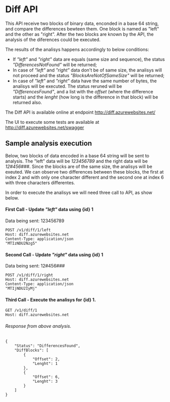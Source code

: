 # Diff API
This API  receive two blocks of binary data, enconded in a base 64 string, and compare the differences bewteen them. One block is named as "left" and the other as "right". After the two blocks are known by the API, the analysis of the diferences could be executed.


The results of the analisys happens accordingly to below conditions:
- If *"left"* and *"right"* data are equals (same size and sequence), the status *"DifferencesNotFound"* will be returned;
- In case of *"left"* and *"right"* data don't be of same size, the analisys will not proceed and the status *"BlocksAreNotOfSameSize"* will be returned;
- In case of *"left"* and *"right"* data have the same number of bytes, the analisys will be executed. The status reruned will be *"DifferencesFound"*, and a list with the *offset* (where the difference starts) and the *lenght* (how long is the difference in that block) will be returned also.

The Diff API is available online at endpoint http://diff.azurewebsites.net/

The UI to execute some tests are available at http://diff.azurewebsites.net/swagger

## Sample analysis execution

Below, two blocks of data encoded in a base 64 string will be sent to analysis.
The "left" data will be *123456789* and the right data will be *12#456###*.
Since the blocks are of the same size, the analisys will be exeuted. We can observe two differences between these blocks, the first at index 2 and with only one character different and the second one at index 6 with three characters differentes.

In order to execute the analisys we will need three call to API, as show below.

#### First Call - Update *"left"* data using {id} 1
Data being sent: 123456789

    POST /v1/diff/1/left
    Host: diff.azurewebsites.net
    Content-Type: application/json
    "MTIzNDU2Nzg5"

#### Second Call - Update *"right"* data using {id} 1
Data being sent: 12#456###

    POST /v1/diff/1/right
    Host: diff.azurewebsites.net
    Content-Type: application/json
    "MTIjNDU2IyMj"

#### Third Call - Execute the analisys for {id} 1.

    GET /v1/diff/1
    Host: diff.azurewebsites.net

###### Response from above analysis.

    {
        "Status": "DifferencesFound",
        "DiffBlocks": [
            {
                "Offset": 2,
                "Lenght": 1
            },
            {
                "Offset": 6,
                "Lenght": 3
            }
        ]
    }

